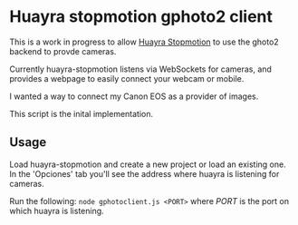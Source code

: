 # Huayra stopmotion gphoto2 client #

This is a work in progress to allow [Huayra Stopmotion](https://github.com/HuayraLinux/huayra-stopmotion)
to use the ghoto2 backend to provde cameras.

Currently huayra-stopmotion listens via WebSockets for cameras, and provides a webpage to easily connect your webcam or mobile.

I wanted a way to connect my Canon EOS as a provider of images.

This script is the inital implementation.

## Usage ##

Load huayra-stopmotion and create a new project or load an existing one.
In the 'Opciones' tab you'll see the address where huayra is listening for cameras.

Run the following:
`node gphotoclient.js <PORT>`
where *PORT* is the port on which huayra is listening.


